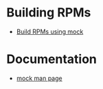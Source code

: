 # Building RPMs

* [Build RPMs using mock](http://wiki.nikhef.nl/grid/Building_RPMs_using_mock)

# Documentation

* [mock man page](https://linux.die.net/man/1/mock)
